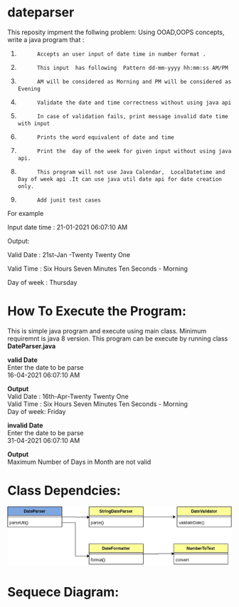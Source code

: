 # dateparser
This reposity impment the follwing problem:
Using OOAD,OOPS  concepts, write  a java program that  :

1)           Accepts an user input of date time in number format .

2)           This input  has following  Pattern dd-mm-yyyy hh:mm:ss AM/PM

3)           AM will be considered as Morning and PM will be considered as Evening

4)           Validate the date and time correctness without using java api

5)           In case of validation fails, print message invalid date time with input

6)           Prints the word equivalent of date and time

7)           Print the  day of the week for given input without using java api.

8)           This program will not use Java Calendar,  LocalDatetime and Day of week api .It can use java util date api for date creation only.

9)           Add junit test cases

For example 

Input date time : 21-01-2021 06:07:10 AM 

Output:

Valid Date : 21st-Jan -Twenty Twenty One

Valid Time : Six Hours Seven Minutes Ten Seconds - Morning

Day of week : Thursday 

# How To Execute the Program:

This is simple java program and execute using main class. Minimum requiremnt is java 8 version. This program can be execute by running class **DateParser.java**

**valid Date**  <br/>
Enter the date to be parse<br/>
16-04-2021 06:07:10 AM<br/>

**Output**<br/>
Valid Date : 16th-Apr-Twenty Twenty One<br/>
Valid Time : Six Hours Seven Minutes Ten Seconds - Morning<br/>
Day of week: Friday<br/>

**invalid Date**<br/>
Enter the date to be parse<br/>
31-04-2021 06:07:10 AM<br/>
 
**Output** <br/>
Maximum Number of Days in Month are not valid<br/>  

# Class Dependcies:

 ![alt text](class_diagram.jpg)
 
 # Sequece Diagram:
